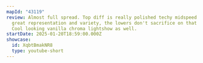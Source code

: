 ```yaml
---
mapId: "43119"
review: Almost full spread. Top diff is really polished techy midspeed with
  great representation and variety, the lowers don't sacrifice on that either.
  Cool looking vanilla chroma lightshow as well.
startDate: 2025-01-20T18:59:00.000Z
showcase:
  id: XqbtBmakNR8
  type: youtube-short
---
```

